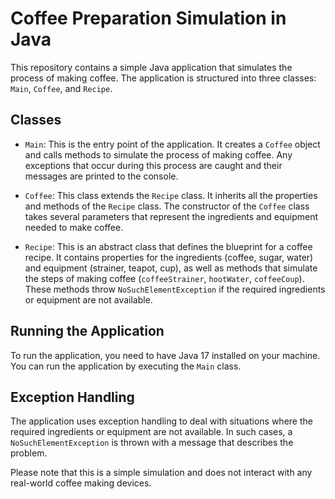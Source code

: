 # Coffee Preparation Simulation in Java

This repository contains a simple Java application that simulates the process of making coffee. The application is structured into three classes: `Main`, `Coffee`, and `Recipe`.

## Classes

- `Main`: This is the entry point of the application. It creates a `Coffee` object and calls methods to simulate the process of making coffee. Any exceptions that occur during this process are caught and their messages are printed to the console.

- `Coffee`: This class extends the `Recipe` class. It inherits all the properties and methods of the `Recipe` class. The constructor of the `Coffee` class takes several parameters that represent the ingredients and equipment needed to make coffee.

- `Recipe`: This is an abstract class that defines the blueprint for a coffee recipe. It contains properties for the ingredients (coffee, sugar, water) and equipment (strainer, teapot, cup), as well as methods that simulate the steps of making coffee (`coffeeStrainer`, `hootWater`, `coffeeCoup`). These methods throw `NoSuchElementException` if the required ingredients or equipment are not available.

## Running the Application

To run the application, you need to have Java 17 installed on your machine. You can run the application by executing the `Main` class.

## Exception Handling

The application uses exception handling to deal with situations where the required ingredients or equipment are not available. In such cases, a `NoSuchElementException` is thrown with a message that describes the problem.

Please note that this is a simple simulation and does not interact with any real-world coffee making devices.
